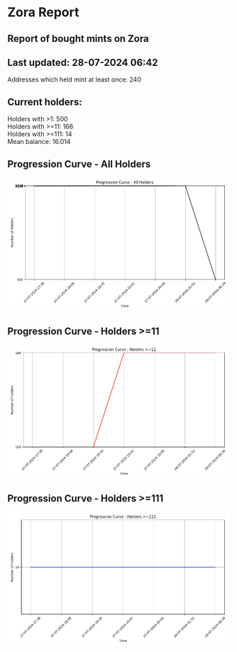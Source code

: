 # Zora Report
## Report of bought mints on Zora
## Last updated: 28-07-2024 06:42
Addresses which held mint at least once: 240

## Current holders:
Holders with >1: 500  
Holders with >=11: 166  
Holders with >=111: 14  
Mean balance: 16.014  

## Progression Curve - All Holders
![Progression Curve - All Holders](progression_curve_all.png)
## Progression Curve - Holders >=11
![Progression Curve - Holders >=11](progression_curve_gt_11.png)
## Progression Curve - Holders >=111
![Progression Curve - Holders >=111](progression_curve_gt_111.png)
